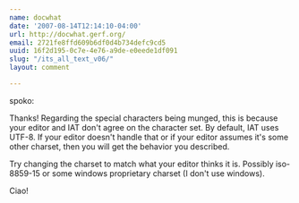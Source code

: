 ```yaml
---
name: docwhat
date: '2007-08-14T12:14:10-04:00'
url: http://docwhat.gerf.org/
email: 2721fe8ffd609b6df0d4b734defc9cd5
uuid: 16f2d195-0c7e-4e76-a9de-e0eede1df091
slug: "/its_all_text_v06/"
layout: comment

---
```


spoko:

Thanks!  Regarding the special characters being munged, this is because your editor and IAT don't agree on the character set.  By default, IAT uses UTF-8.  If your editor doesn't handle that or if your editor assumes it's some other charset, then you will get the behavior you described.

Try changing the charset to match what your editor thinks it is.  Possibly iso-8859-15 or some windows proprietary charset (I don't use windows).

Ciao!
